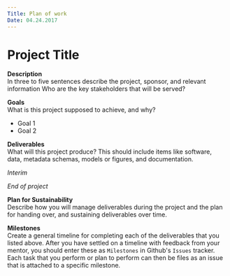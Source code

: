 ```yaml
---
Title: Plan of work
Date: 04.24.2017
--- 
```


# Project Title

**Description**   
In three to five sentences describe the project, sponsor, and relevant information Who are the key stakeholders that will be served? 

**Goals**     
What is this project supposed to achieve, and why? 

- Goal 1
- Goal 2

**Deliverables**    
What will this project produce? This should include items like software, data, metadata schemas, models or figures, and documentation. 

*Interim*     

*End of project*

**Plan for Sustainability**       
Describe how you will manage deliverables during the project and the plan for handing over, and sustaining deliverables over time. 

**Milestones**    
Create a general timeline for completing each of the deliverables that you listed above. After you have settled on a timeline with feedback from your mentor, you should enter these as `Milestones` in Github's `Issues` tracker. Each task that you perform or plan to perform can then be files as an issue that is attached to a specific milestone. 
